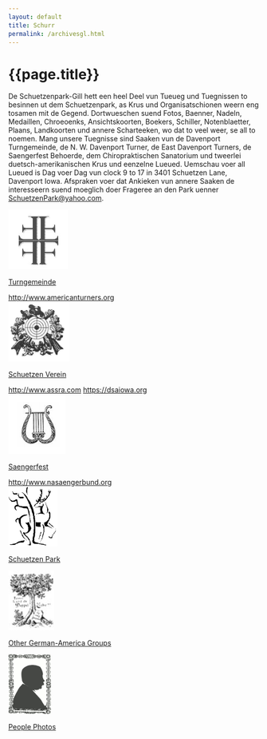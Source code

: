 ```yaml
---
layout: default
title: Schurr
permalink: /archivesgl.html
---
```


# {{page.title}}

De Schuetzenpark-Gill hett een heel Deel vun Tueueg und Tuegnissen to besinnen ut dem Schuetzenpark, as Krus und Organisatschionen weern eng tosamen mit de Gegend. Dortwueschen suend Fotos, Baenner, Nadeln, Medaillen, Chroeoenks, Ansichtskoorten, Boekers, Schiller, Notenblaetter, Plaans, Landkoorten und annere Scharteeken, wo dat to veel weer, se all to noemen. Mang unsere Tuegnisse sind Saaken vun de Davenport Turngemeinde, de N. W. Davenport Turner, de East Davenport Turners, de Saengerfest Behoerde, dem Chiropraktischen Sanatorium und tweerlei duetsch-amerikanischen Krus und eenzelne Lueued. Uemschau voer all Lueued is Dag voer Dag vun clock 9 to 17 in 3401 Schuetzen Lane, Davenport Iowa. Afspraken voer dat Ankieken vun annere Saaken de interesseern suend moeglich doer Frageree an den Park uenner [SchuetzenPark@yahoo.com](mailto:SchuetzenPark@yahoo.com).

<style>

</style>

<div class="row fancy" >
    <div class="col-sm-4">
        <a href="archives1gl.html">
            <img src="/assets/images/4FLogo.gif" style="height: 120px;">
            <p>Turngemeinde</p>
            </a>
        <a href="http://www.americanturners.org">http://www.americanturners.org</a>
    </div>
    <div class="col-sm-4">
        <a href="archives2gl.html">
            <img src="/assets/images/schuetzenlogo.gif" style="height: 120px;">
            <p>Schuetzen Verein</p>
        </a>
        <a href="http://www.assra.com">http://www.assra.com</a>
        <a href="https://dsaiowa.org">https://dsaiowa.org</a>
    </div>
    <div class="col-sm-4">
        <a href="archives3gl.html">
            <img src="/assets/images/lyre.gif" style="height: 120px;">
            <p>Saengerfest</p>
        </a>
        <a href="http://www.nasaengerbund.org">http://www.nasaengerbund.org</a>
    </div>
</div>

<div class="row fancy" >
    <div class="col-sm-4">
        <a href="archives5gl.html">
            <img src="/assets/images/hirsch-deer.gif" style="height: 120px;">
            <p>Schuetzen Park</p>
        </a>
    </div>
    <div class="col-sm-4">
        <a href="archives4gl.html">
            <img src="/assets/images/doubleOak.jpg" style="height: 120px;">
            <p>Other German-America Groups</p>
        </a>
    </div>
    <div class="col-sm-4">
        <a href="archives6gl.html">
            <img src="/assets/images/archivePerson.gif" style="height: 120px;">
            <p>People Photos</p>
        </a>
    </div>
</div>
